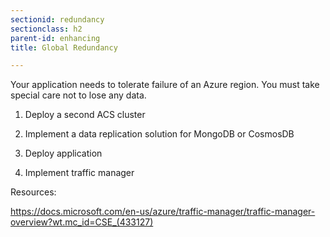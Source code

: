 ```yaml
---
sectionid: redundancy
sectionclass: h2
parent-id: enhancing
title: Global Redundancy

---
```


Your application needs to tolerate failure of an Azure region. You must take
special care not to lose any data.

1.  Deploy a second ACS cluster

2.  Implement a data replication solution for MongoDB or CosmosDB

3.  Deploy application

4.  Implement traffic manager

Resources:

<https://docs.microsoft.com/en-us/azure/traffic-manager/traffic-manager-overview?wt.mc_id=CSE_(433127)>
